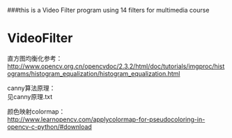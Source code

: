 ###this is a Video Filter program using 14 filters for multimedia course  

# VideoFilter

直方图均衡化参考：  
http://www.opencv.org.cn/opencvdoc/2.3.2/html/doc/tutorials/imgproc/histograms/histogram_equalization/histogram_equalization.html

canny算法原理：  
见canny原理.txt

颜色映射colormap：  
http://www.learnopencv.com/applycolormap-for-pseudocoloring-in-opencv-c-python/#download





